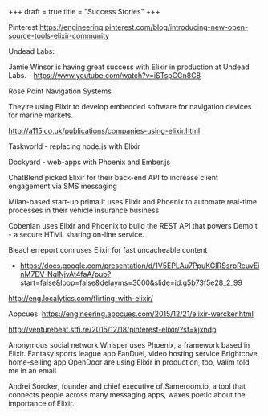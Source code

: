 +++
draft = true
title = "Success Stories"
+++




Pinterest
https://engineering.pinterest.com/blog/introducing-new-open-source-tools-elixir-community




Undead Labs:

  Jamie Winsor is having great success with Elixir in production at Undead Labs.
    - https://www.youtube.com/watch?v=iSTspCGn8C8




 Rose Point Navigation Systems

  They’re using Elixir to develop embedded software for navigation devices for marine markets.



http://a115.co.uk/publications/companies-using-elixir.html


Taskworld - replacing node.js with Elixir

Dockyard - web-apps with Phoenix and Ember.js




 ChatBlend picked Elixir for their back-end API to increase client engagement via SMS messaging


  Milan-based start-up prima.it uses Elixir and Phoenix to automate real-time processes in their vehicle insurance business



   Cobenian uses Elixir and Phoenix to build the REST API that powers DemoIt - a secure HTML sharing on-line service.





Bleacherreport.com uses Elixir for fast uncacheable content
  - https://docs.google.com/presentation/d/1V5EPLAu7PpuKGIRSsrpReuvEinM7DV-NqlNjvAt4faA/pub?start=false&loop=false&delayms=3000&slide=id.g5b73f5e28_2_99



http://eng.localytics.com/flirting-with-elixir/



Appcues:
  https://engineering.appcues.com/2015/12/21/elixir-wercker.html


http://venturebeat.stfi.re/2015/12/18/pinterest-elixir/?sf=kjxndp


Anonymous social network Whisper uses Phoenix, a framework based in Elixir.
Fantasy sports league app FanDuel,
video hosting service Brightcove,
home-selling app OpenDoor are using Elixir in production, too, Valim told me in an email.




 Andrei Soroker, founder and chief executive of Sameroom.io, a tool that connects people across many messaging apps, waxes poetic about the importance of Elixir.
